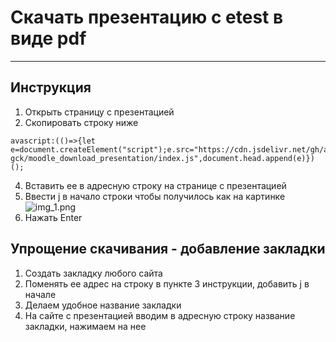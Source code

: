 # Скачать презентацию с etest в виде pdf

---

## Инструкция

1. Открыть страницу с презентацией
3. Скопировать строку ниже
~~~~
avascript:(()=>{let e=document.createElement("script");e.src="https://cdn.jsdelivr.net/gh/artem-gck/moodle_download_presentation/index.js",document.head.append(e)})();
~~~~
4. Вставить ее в адресную строку на странице с презентацией
5. Ввести j в начало строки чтобы получилось как на картинке
   ![img_1.png](img_1.png)
6. Нажать Enter

## Упрощение скачивания - добавление закладки

1. Создать закладку любого сайта
2. Поменять ее адрес на строку в пункте 3 инструкции, добавить j в начале
3. Делаем удобное название закладки
4. На сайте с презентацией вводим в адресную строку название закладки, нажимаем на нее
